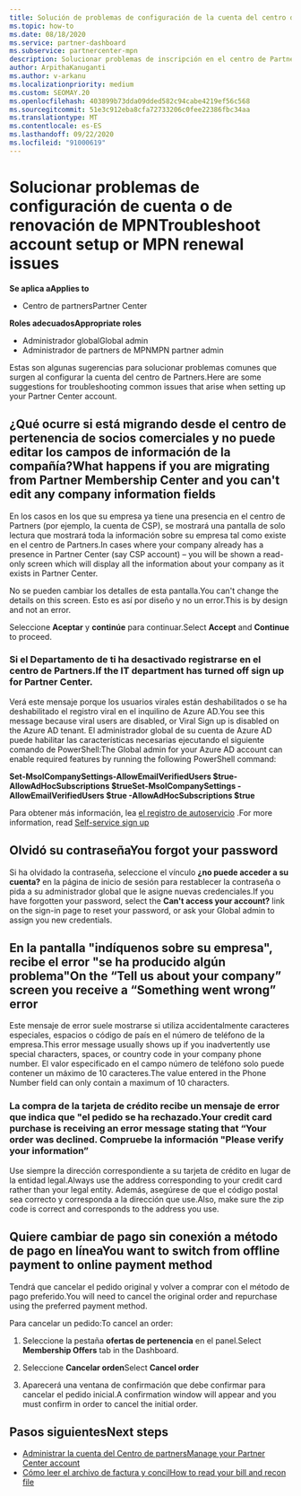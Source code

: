 ```yaml
---
title: Solución de problemas de configuración de la cuenta del centro de Partners o problemas de renovación de MPN
ms.topic: how-to
ms.date: 08/18/2020
ms.service: partner-dashboard
ms.subservice: partnercenter-mpn
description: Solucionar problemas de inscripción en el centro de Partners
author: ArpithaKanuganti
ms.author: v-arkanu
ms.localizationpriority: medium
ms.custom: SEOMAY.20
ms.openlocfilehash: 403899b73dda09dded582c94cabe4219ef56c568
ms.sourcegitcommit: 51e3c912eba8cfa72733206c0fee22386fbc34aa
ms.translationtype: MT
ms.contentlocale: es-ES
ms.lasthandoff: 09/22/2020
ms.locfileid: "91000619"
---
```

# <a name="troubleshoot-account-setup-or-mpn-renewal-issues"></a><span data-ttu-id="59083-103">Solucionar problemas de configuración de cuenta o de renovación de MPN</span><span class="sxs-lookup"><span data-stu-id="59083-103">Troubleshoot account setup or MPN renewal issues</span></span>

<span data-ttu-id="59083-104">**Se aplica a**</span><span class="sxs-lookup"><span data-stu-id="59083-104">**Applies to**</span></span>

- <span data-ttu-id="59083-105">Centro de partners</span><span class="sxs-lookup"><span data-stu-id="59083-105">Partner Center</span></span>
 
<span data-ttu-id="59083-106">**Roles adecuados**</span><span class="sxs-lookup"><span data-stu-id="59083-106">**Appropriate roles**</span></span>

- <span data-ttu-id="59083-107">Administrador global</span><span class="sxs-lookup"><span data-stu-id="59083-107">Global admin</span></span>
- <span data-ttu-id="59083-108">Administrador de partners de MPN</span><span class="sxs-lookup"><span data-stu-id="59083-108">MPN partner admin</span></span> 
 
<span data-ttu-id="59083-109">Estas son algunas sugerencias para solucionar problemas comunes que surgen al configurar la cuenta del centro de Partners.</span><span class="sxs-lookup"><span data-stu-id="59083-109">Here are some suggestions for troubleshooting common issues that arise when setting up your Partner Center account.</span></span>

## <a name="what-happens-if-you-are-migrating-from-partner-membership-center-and-you-cant-edit-any-company-information-fields"></a><span data-ttu-id="59083-110">¿Qué ocurre si está migrando desde el centro de pertenencia de socios comerciales y no puede editar los campos de información de la compañía?</span><span class="sxs-lookup"><span data-stu-id="59083-110">What happens if you are migrating from Partner Membership Center and you can't edit any company information fields</span></span>

<span data-ttu-id="59083-111">En los casos en los que su empresa ya tiene una presencia en el centro de Partners (por ejemplo, la cuenta de CSP), se mostrará una pantalla de solo lectura que mostrará toda la información sobre su empresa tal como existe en el centro de Partners.</span><span class="sxs-lookup"><span data-stu-id="59083-111">In cases where your company already has a presence in Partner Center (say CSP account) – you will be shown a read-only screen which will display all the information about your company as it exists in Partner Center.</span></span>

<span data-ttu-id="59083-112">No se pueden cambiar los detalles de esta pantalla.</span><span class="sxs-lookup"><span data-stu-id="59083-112">You can't change the details on this screen.</span></span> <span data-ttu-id="59083-113">Esto es así por diseño y no un error.</span><span class="sxs-lookup"><span data-stu-id="59083-113">This is by design and not an error.</span></span>

<span data-ttu-id="59083-114">Seleccione **Aceptar** y **continúe** para continuar.</span><span class="sxs-lookup"><span data-stu-id="59083-114">Select **Accept** and **Continue** to proceed.</span></span>


### <a name="if-the-it-department-has-turned-off-sign-up-for-partner-center"></a><span data-ttu-id="59083-115">Si el Departamento de ti ha desactivado **registrarse en el centro de Partners**.</span><span class="sxs-lookup"><span data-stu-id="59083-115">If the IT department has turned off **sign up for Partner Center**.</span></span>


<span data-ttu-id="59083-116">Verá este mensaje porque los usuarios virales están deshabilitados o se ha deshabilitado el registro viral en el inquilino de Azure AD.</span><span class="sxs-lookup"><span data-stu-id="59083-116">You see this message because viral users are disabled, or Viral Sign up is disabled on the Azure AD tenant.</span></span> <span data-ttu-id="59083-117">El administrador global de su cuenta de Azure AD puede habilitar las características necesarias ejecutando el siguiente comando de PowerShell:</span><span class="sxs-lookup"><span data-stu-id="59083-117">The Global admin for your Azure AD account can enable required features by running the following PowerShell command:</span></span>

<span data-ttu-id="59083-118">**Set-MsolCompanySettings-AllowEmailVerifiedUsers $true-AllowAdHocSubscriptions $true**</span><span class="sxs-lookup"><span data-stu-id="59083-118">**Set-MsolCompanySettings -AllowEmailVerifiedUsers $true -AllowAdHocSubscriptions $true**</span></span>

<span data-ttu-id="59083-119">Para obtener más información, lea [el registro de autoservicio](/azure/active-directory/users-groups-roles/directory-self-service-signup) .</span><span class="sxs-lookup"><span data-stu-id="59083-119">For more information, read [Self-service sign up](/azure/active-directory/users-groups-roles/directory-self-service-signup)</span></span>

## <a name="you-forgot-your-password"></a><span data-ttu-id="59083-120">Olvidó su contraseña</span><span class="sxs-lookup"><span data-stu-id="59083-120">You forgot your password</span></span>

<span data-ttu-id="59083-121">Si ha olvidado la contraseña, seleccione el vínculo **¿no puede acceder a su cuenta?** en la página de inicio de sesión para restablecer la contraseña o pida a su administrador global que le asigne nuevas credenciales.</span><span class="sxs-lookup"><span data-stu-id="59083-121">If you have forgotten your password, select the **Can't access your account?** link on the sign-in page to reset your password, or ask your Global admin to assign you new credentials.</span></span>

## <a name="on-the-tell-us-about-your-company-screen-you-receive-a-something-went-wrong-error"></a><span data-ttu-id="59083-122">En la pantalla "indíquenos sobre su empresa", recibe el error "se ha producido algún problema"</span><span class="sxs-lookup"><span data-stu-id="59083-122">On the “Tell us about your company” screen you receive a “Something went wrong” error</span></span>

<span data-ttu-id="59083-123">Este mensaje de error suele mostrarse si utiliza accidentalmente caracteres especiales, espacios o código de país en el número de teléfono de la empresa.</span><span class="sxs-lookup"><span data-stu-id="59083-123">This error message usually shows up if you inadvertently use special characters, spaces, or country code in your company phone number.</span></span> <span data-ttu-id="59083-124">El valor especificado en el campo número de teléfono solo puede contener un máximo de 10 caracteres.</span><span class="sxs-lookup"><span data-stu-id="59083-124">The value entered in the Phone Number field can only contain a maximum of 10 characters.</span></span>


### <a name="your-credit-card-purchase-is-receiving-an-error-message-stating-that-your-order-was-declined-please-verify-your-information"></a><span data-ttu-id="59083-125">La compra de la tarjeta de crédito recibe un mensaje de error que indica que "el pedido se ha rechazado.</span><span class="sxs-lookup"><span data-stu-id="59083-125">Your credit card purchase is receiving an error message stating that “Your order was declined.</span></span> <span data-ttu-id="59083-126">Compruebe la información "</span><span class="sxs-lookup"><span data-stu-id="59083-126">Please verify your information”</span></span>


<span data-ttu-id="59083-127">Use siempre la dirección correspondiente a su tarjeta de crédito en lugar de la entidad legal.</span><span class="sxs-lookup"><span data-stu-id="59083-127">Always use the address corresponding to your credit card rather than your legal entity.</span></span> <span data-ttu-id="59083-128">Además, asegúrese de que el código postal sea correcto y corresponda a la dirección que use.</span><span class="sxs-lookup"><span data-stu-id="59083-128">Also, make sure the zip code is correct and corresponds to the address you use.</span></span>

## <a name="you-want-to-switch-from-offline-payment-to-online-payment-method"></a><span data-ttu-id="59083-129">Quiere cambiar de pago sin conexión a método de pago en línea</span><span class="sxs-lookup"><span data-stu-id="59083-129">You want to switch from offline payment to online payment method</span></span> 

<span data-ttu-id="59083-130">Tendrá que cancelar el pedido original y volver a comprar con el método de pago preferido.</span><span class="sxs-lookup"><span data-stu-id="59083-130">You will need to cancel the original order and repurchase using the preferred payment method.</span></span>

<span data-ttu-id="59083-131">Para cancelar un pedido:</span><span class="sxs-lookup"><span data-stu-id="59083-131">To cancel an order:</span></span>

1. <span data-ttu-id="59083-132">Seleccione la pestaña **ofertas de pertenencia** en el panel.</span><span class="sxs-lookup"><span data-stu-id="59083-132">Select **Membership Offers** tab in the Dashboard.</span></span>

2. <span data-ttu-id="59083-133">Seleccione **Cancelar orden**</span><span class="sxs-lookup"><span data-stu-id="59083-133">Select **Cancel order**</span></span>

3. <span data-ttu-id="59083-134">Aparecerá una ventana de confirmación que debe confirmar para cancelar el pedido inicial.</span><span class="sxs-lookup"><span data-stu-id="59083-134">A confirmation window will appear and you must confirm in order to cancel the initial order.</span></span>

## <a name="next-steps"></a><span data-ttu-id="59083-135">Pasos siguientes</span><span class="sxs-lookup"><span data-stu-id="59083-135">Next steps</span></span>

- [<span data-ttu-id="59083-136">Administrar la cuenta del Centro de partners</span><span class="sxs-lookup"><span data-stu-id="59083-136">Manage your Partner Center account</span></span>](partner-center-account-setup.md)
- [<span data-ttu-id="59083-137">Cómo leer el archivo de factura y concil</span><span class="sxs-lookup"><span data-stu-id="59083-137">How to read your bill and recon file</span></span>](read-your-bill.md)